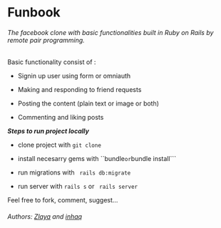 # Funbook 

###### The facebook clone with basic functionalities built in Ruby on Rails by remote pair programming.


Basic functionality consist of :

- Signin up user using form or omniauth

- Making and responding to friend requests 

- Posting the content (plain text or image or both)

- Commenting and liking posts

***Steps to run project locally***

- clone project with ```git clone```

- install necesarry gems with ``bundle``` or ```bundle install```

- run migrations with ``` rails db:migrate```

- run server with ```rails s``` or ``` rails server```


Feel free to fork, comment, suggest...

###### Authors: [Zlaya](https://github.com/zlayabekrija) and [inhaq](https://github.com/inhaq)






